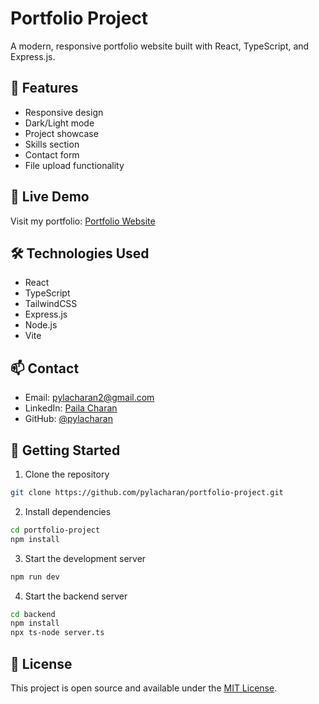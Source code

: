 # Portfolio Project

A modern, responsive portfolio website built with React, TypeScript, and Express.js.

## 🌟 Features

- Responsive design
- Dark/Light mode
- Project showcase
- Skills section
- Contact form
- File upload functionality

## 🚀 Live Demo

Visit my portfolio: [Portfolio Website](https://pylacharan.github.io/portfolio-project)

## 🛠️ Technologies Used

- React
- TypeScript
- TailwindCSS
- Express.js
- Node.js
- Vite

## 📫 Contact

- Email: pylacharan2@gmail.com
- LinkedIn: [Paila Charan](https://www.linkedin.com/in/paila-charan-10006325a/)
- GitHub: [@pylacharan](https://github.com/pylacharan)

## 🚀 Getting Started

1. Clone the repository
```bash
git clone https://github.com/pylacharan/portfolio-project.git
```

2. Install dependencies
```bash
cd portfolio-project
npm install
```

3. Start the development server
```bash
npm run dev
```

4. Start the backend server
```bash
cd backend
npm install
npx ts-node server.ts
```

## 📝 License

This project is open source and available under the [MIT License](LICENSE). 